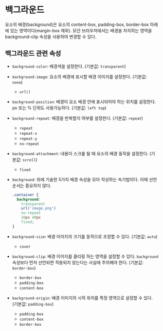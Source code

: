 # 백그라운드

요소의 배경(background)은 요소의 content-box, padding-box, border-box 아래에 있는 영역이다(margin-box 제외). 모던 브라우저에서는 배경을 차지하는 영역을 background-clip 속성을 사용하여 변경할 수 있다.

## 백그라운드 관련 속성

* `background-color`: 배경색을 설정한다. (기본값: `transparent`)
* `background-image`: 요소의 배경에 표시할 배경 이미지를 설정한다. (기본값: `none`)
  * `url()`
* `background-position`: 배경이 요소 배경 안에 표시되어야 하는 위치를 설정한다. px 또는 % 단위도 사용가능하다. (기본값: `left top`)
* `background-repeat`: 배경을 반복할지 여부를 설정한다. (기본값: `repeat`)
  * `repeat`
  * `repeat-x`
  * `repeat-y`
  * `no-repeat`
* `background-attachment`: 내용이 스크롤 될 때 요소의 배경 동작을 설정한다. (기본값: `scroll`)
  * `fixed`
* `background`: 위에 기술한 5가지 배경 속성을 모아 작성하는 속기법이다. 이때 선언 순서는 중요하지 않다.

  ```css
  .container {
    background:
      transparent
      url('image.png')
      no-repeat
      10px 40px
      fixed;
  }
  ```
* `background-size`: 배경 이미지의 크기를 동적으로 조정할 수 있다. (기본값: `auto`)
  * `cover`
* `background-clip`: 배경 이미지를 클리핑 하는 영역을 설정할 수 있다. `background` 속성보다 먼저 선언되면 적용되지 않는다는 사실에 주의해야 한다. (기본값: `border-box`)
  * `border-box`
  * `padding-box`
  * `content-box`
* `background-origin`: 배경 이미지의 시작 위치를 특정 영역으로 설정할 수 있다. (기본값: `padding-box`)
  * `padding-box`
  * `content-box`
  * `border-box`